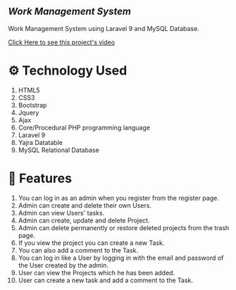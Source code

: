 ## _Work Management System_
Work Management System using Laravel 9 and MySQL Database.

[Click Here to see this project's video](https://youtu.be/K-Gfj2_VEYQ)

# ⚙️ Technology Used
1. HTML5
2. CSS3
3. Bootstrap
4. Jquery
5. Ajax
6. Core/Procedural PHP programming language
7. Laravel 9
8. Yajra Datatable
9. MySQL Relational Database

# 🧰 Features
1. You can log in as an admin when you register from the register page.
2. Admin can create and delete their own Users.
3. Admin can view Users' tasks.
4. Admin can create, update and delete Project.
5. Admin can delete permanently or restore deleted projects from the trash page.
6. If you view the project you can create a new Task.
7. You can also add a comment to the Task.
8. You can log in like a User by logging in with the email and password of the User created by the admin.
9. User can view the Projects which he has been added.
10. User can create a new task and add a comment to the Task.
